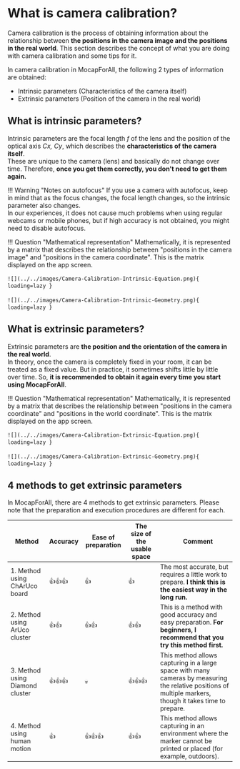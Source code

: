 # What is camera calibration?

Camera calibration is the process of obtaining information about the relationship between **the positions in the camera image and the positions in the real world**. This section describes the concept of what you are doing with camera calibration and some tips for it.

In camera calibration in MocapForAll, the following 2 types of information are obtained:

- Intrinsic parameters (Characteristics of the camera itself)
- Extrinsic parameters (Position of the camera in the real world)

## What is intrinsic parameters?

Intrinsic parameters are the focal length *f* of the lens and the position of the optical axis *Cx, Cy*, which describes the **characteristics of the camera itself**.  
These are unique to the camera (lens) and basically do not change over time. Therefore, **once you get them correctly, you don't need to get them again.**  

!!! Warning "Notes on autofocus"
    If you use a camera with autofocus, keep in mind that as the focus changes, the focal length changes, so the intrinsic parameter also changes.  
    In our experiences, it does not cause much problems when using regular webcams or mobile phones, but if high accuracy is not obtained, you might need to disable autofocus.  

!!! Question "Mathematical representation"
    Mathematically, it is represented by a matrix that describes the relationship between "positions in the camera image" and "positions in the camera coordinate". This is the matrix displayed on the app screen.  

    ![](../../images/Camera-Calibration-Intrinsic-Equation.png){ loading=lazy }  

    ![](../../images/Camera-Calibration-Intrinsic-Geometry.png){ loading=lazy }

## What is extrinsic parameters?

Extrinsic parameters are **the position and the orientation of the camera in the real world**.  
In theory, once the camera is completely fixed in your room, it can be treated as a fixed value. But in practice, it sometimes shifts little by little over time. So, **it is recommended to obtain it again every time you start using MocapForAll**.   

!!! Question "Mathematical representation"
    Mathematically, it is represented by a matrix that describes the relationship between "positions in the camera coordinate" and "positions in the world coordinate". This is the matrix displayed on the app screen.

    ![](../../images/Camera-Calibration-Extrinsic-Equation.png){ loading=lazy }  

    ![](../../images/Camera-Calibration-Extrinsic-Geometry.png){ loading=lazy }

## 4 methods to get extrinsic parameters
In MocapForAll, there are 4 methods to get extrinsic parameters. Please note that the preparation and execution procedures are different for each.

|  Method  |  Accuracy  |  Ease of preparation  |  The size of the usable space  | 　Comment  |
| ---- | ---- | ---- | ---- | ---- |
| 1. Method using ChArUco board |  👍👍👍  |  👍  |  👍  | The most accurate, but requires a little work to prepare. **I think this is the easiest way in the long run.** |
|  2. Method using ArUco cluster  |  👍👍  |  👍👍  |  👍👍  | This is a method with good accuracy and easy preparation. **For beginners, I recommend that you try this method first.** |
| 3. Method using Diamond cluster |  👍👍👍  |  💀  |  👍👍👍  | This method allows capturing in a large space with many cameras by measuring the relative positions of multiple markers, though it takes time to prepare. |
|  4. Method using human motion  |  👍  |  👍👍👍  |  👍👍  | This method allows capturing in an environment where the marker cannot be printed or placed (for example, outdoors). |
